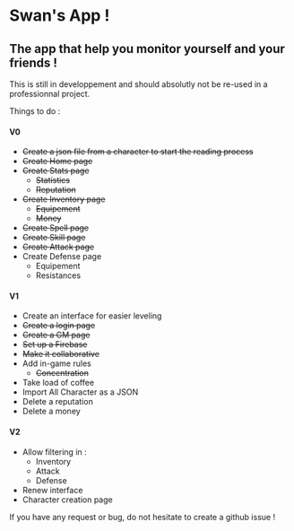 # Swan's App !
## The app that help you monitor yourself and your friends !

This is still in developpement and should absolutly not be re-used in a professionnal project.

Things to do :
#### V0
- ~~Create a json file from a character to start the reading process~~
- ~~Create Home page~~
- ~~Create Stats page~~
  - ~~Statistics~~
  - ~~Reputation~~
- ~~Create Inventory page~~
  - ~~Equipement~~
  - ~~Money~~
- ~~Create Spell page~~
- ~~Create Skill page~~
- ~~Create Attack page~~
- Create Defense page
  - Equipement
  - Resistances
  
#### V1
- Create an interface for easier leveling
-  ~~Create a login page~~
- ~~Create a GM page~~
- ~~Set up a Firebase~~
- ~~Make it collaborative~~
- Add in-game rules
  - ~~Concentration~~
- Take load of coffee
- Import All Character as a JSON
- Delete a reputation
- Delete a money

#### V2
- Allow filtering in :
  - Inventory
  - Attack
  - Defense
- Renew interface
- Character creation page

If you have any request or bug, do not hesitate to create a github issue !

